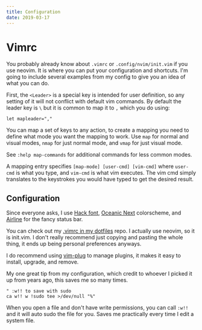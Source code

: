 ```yaml
---
title: Configuration
date: 2019-03-17
---
```


# Vimrc

You probably already know about `.vimrc` or `.config/nvim/init.vim` if you use neovim. It is where you can put your configuration and shortcuts.  I'm going to include several examples from my config to give you an idea of what you can do.

First, the `<Leader>` is a special key is intended for user definition, so any setting of it will not conflict with default vim commands. By default the leader key is `\` but it is common to map it to `,` which you do using:

```
let mapleader=","
```

You can map a set of keys to any action, to create a mapping you need to define what mode you want the mapping to work. Use `map` for normal and visual modes, `nmap` for just normal mode, and `vmap` for just visual mode.

See `:help map-commands` for additional commands for less common modes.

A mapping entry specifies `[map-mode] [user-cmd] [vim-cmd]` where `user-cmd` is what you type, and `vim-cmd` is what vim executes. The vim cmd simply translates to the keystrokes you would have typed to get the desired result.

## Configuration

Since everyone asks, I use <a href="https://sourcefoundry.org/hack/">Hack font</a>, <a href="https://github.com/mhartington/oceanic-next">Oceanic Next</a> colorscheme, and <a href="https://github.com/vim-airline/vim-airline">Airline</a> for the fancy status bar.

You can check out my <a href="https://github.com/mkaz/dotfiles/blob/master/extras/nvim/init.vim">.vimrc in my dotfiles</a> repo. I actually use neovim, so it is init.vim. I don't really recommend just copying and pasting the whole thing, it ends up being personal preferences anyways.

I do recommend using <a href="https://github.com/junegunn/vim-plug">vim-plug</a> to manage plugins, it makes it easy to install, upgrade, and remove.

My one great tip from my configuration, which credit to whoever I picked it up from years ago, this saves me so many times.


```vim
" :w!! to save with sudo
ca w!! w !sudo tee >/dev/null "%"
```

When you open a file and don't have write permissions, you can call `:w!!` and it will auto sudo the file for you. Saves me practically every time I edit a system file.


